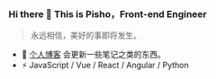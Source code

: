 ### Hi there 👋 This is Pisho，Front-end Engineer

> 永远相信，美好的事即将发生。

- 🍔 [个人博客](https://pisho.moe/) 会更新一些笔记之类的东西。
- ⚡ JavaScript / Vue / React / Angular / Python

<!-- [![My Github](https://github-readme-stats.vercel.app/api?username=PishoLu&show_icons=true)]() -->
